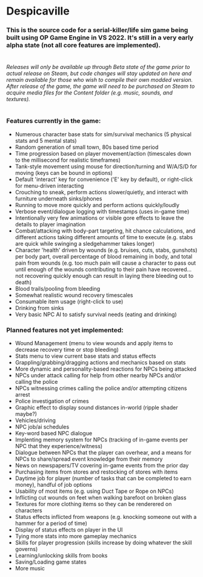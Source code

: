# Despicaville
### This is the source code for a serial-killer/life sim game being built using OP Game Engine in VS 2022. It's still in a very early alpha state (not all core features are implemented).
# 
###### Releases will only be available up through Beta state of the game prior to actual release on Steam, but code changes will stay updated on here and remain available for those who wish to compile their own modded version. After release of the game, the game will need to be purchased on Steam to acquire media files for the Content folder (e.g. music, sounds, and textures).
# 
### Features currently in the game:
- Numerous character base stats for sim/survival mechanics (5 physical stats and 5 mental stats)
- Random generation of small town, 80s based time period
- Time progression based on player movement/action (timescales down to the millisecond for realistic timeframes)
- Tank-style movement using mouse for direction/turning and W/A/S/D for moving (keys can be bound in options)
- Default 'interact' key for convenience ('E' key by default), or right-click for menu-driven interacting
- Crouching to sneak, perform actions slower/quietly, and interact with furniture underneath sinks/phones
- Running to move more quickly and perform actions quickly/loudly
- Verbose event/dialogue logging with timestamps (uses in-game time)
- Intentionally very few animations or visible gore effects to leave the details to player imagination
- Combat/attacking with body-part targeting, hit chance calculations, and different actions taking different amounts of time to execute (e.g. stabs are quick while swinging a sledgehammer takes longer)
- Character 'health' driven by wounds (e.g. bruises, cuts, stabs, gunshots) per body part, overall percentage of blood remaining in body, and total pain from wounds (e.g. too much pain will cause a character to pass out until enough of the wounds contributing to their pain have recovered... not recovering quickly enough can result in laying there bleeding out to death)
- Blood trails/pooling from bleeding
- Somewhat realistic wound recovery timescales
- Consumable item usage (right-click to use)
- Drinking from sinks
- Very basic NPC AI to satisfy survival needs (eating and drinking)
  
### Planned features not yet implemented:
- Wound Management (menu to view wounds and apply items to decrease recovery time or stop bleeding)
- Stats menu to view current base stats and status effects
- Grappling/grabbing/dragging actions and mechanics based on stats
- More dynamic and personality-based reactions for NPCs being attacked
- NPCs under attack calling for help from other nearby NPCs and/or calling the police
- NPCs witnessing crimes calling the police and/or attempting citizens arrest
- Police investigation of crimes
- Graphic effect to display sound distances in-world (ripple shader maybe?)
- Vehicles/driving
- NPC job/ai schedules
- Key-word based NPC dialogue
- Implenting memory system for NPCs (tracking of in-game events per NPC that they experience/witness)
- Dialogue between NPCs that the player can overhear, and a means for NPCs to share/spread event knowledge from their memory
- News on newspapers/TV covering in-game events from the prior day
- Purchasing items from stores and restocking of stores with items
- Daytime job for player (number of tasks that can be completed to earn money), handful of job options
- Usability of most items (e.g. using Duct Tape or Rope on NPCs)
- Inflicting cut wounds on feet when walking barefoot on broken glass
- Textures for more clothing items so they can be renderered on characters
- Status effects inflicted from weapons (e.g. knocking someone out with a hammer for a period of time)
- Display of status effects on player in the UI
- Tying more stats into more gameplay mechanics
- Skills for player progression (skills increase by doing whatever the skill governs)
- Learning/unlocking skills from books
- Saving/Loading game states
- More music
